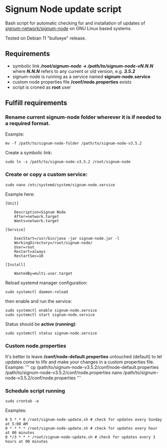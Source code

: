# Signum Node update script
Bash script for automatic checking for and installation of updates of [signum-network/signum-node](https://github.com/signum-network/signum-node) on GNU Linux based systems.

Tested on Debian 11 "bullseye" release.

## Requirements
* symbolic link ***/root/signum-node -> /path/to/signum-node-vN.N.N*** where ***N.N.N*** refers to any current or old version, e.g. ***3.5.2***
* signum-node is running as a service named **signum-node.service**
* custom node properties file **/conf/node.properties** exists
* script is croned as **root** user

## Fulfill requirements
### Rename current signum-node folder wherever it is if needed to a required format.
Example:
```
mv -f /path/to/signum-node-folder /path/to/signum-node-v3.5.2
```
Create a symbolic link:
```
sudo ln -s /path/to/signum-node-v3.5.2 /root/signum-node
```

### Create or copy a custom service:
```
sudo nano /etc/systemd/system/signum-node.service
```
Example here:
```
[Unit]

    Description=Signum Node
    After=network.target
    Wants=network.target

[Service]

    ExecStart=/usr/bin/java -jar signum-node.jar -l
    WorkingDirectory=/root/signum-node/
    User=root
    Restart=always
    RestartSec=10

[Install]

    WantedBy=multi-user.target
```
Reload systemd manager configuration:
```
sudo systemctl daemon-reload
```
then enable and run the service:
```
sudo systemctl enable signum-node.service
sudo systemctl start signum-node.service
```
Status should be **active (running)**:
```
sudo systemctl status signum-node.service
```

### Custom node.properties
It's better to leave **/conf/node-default.properties** untouched (default) to let updates come to life and make your changes in a custom properties file. Example:
'''
cp /path/to/signum-node-v3.5.2/conf/node-default.properties /path/to/signum-node-v3.5.2/conf/node.properties
nano /path/to/signum-node-v3.5.2/conf/node.properties
'''

### Schedule script running
```
sudo crontab -e
```
Examples:
```
0 5 * * 0 /root/signum-node-update.sh # check for updates every Sunday at 5:00 AM
0 * * * * /root/signum-node-update.sh # check for updates every hour at 00 minutes
0 */3 * * * /root/signum-node-update.sh # check for updates every 3 hours at 00 minutes
```
